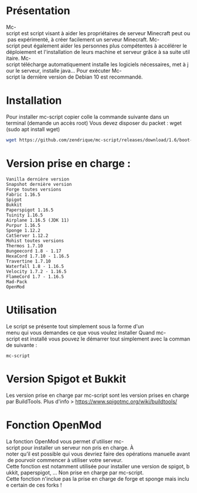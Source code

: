 # Présentation
Mc-script est script visant à aider les propriétaires de serveur Minecraft peut ou pas expérimenté, à créer facilement un serveur Minecraft.
Mc-script peut également aider les personnes plus compétentes à accélérer le déploiement et l'installation de leurs machine et serveur grâce à sa suite utilitaire.
Mc-script télécharge automatiquement installe les logiciels nécessaires, met à jour le serveur, installe java...
Pour exécuter Mc-script la dernière version de Debian 10 est recommandé.

# Installation
Pour installer mc-script copier colle la commande suivante dans un terminal (demande un accès root)
Vous devez disposer du packet : wget (sudo apt install wget)
```bash
wget https://github.com/zendrique/mc-script/releases/download/1.6/boot-mc-script.sh && bash boot-mc-script.sh
```
# Version prise en charge :
```
Vanilla dernière version
Snapshot dernière version
Forge toutes versions
Fabric 1.16.5
Spigot
Bukkit
Paperspigot 1.16.5
Tuinity 1.16.5
Airplane 1.16.5 (JDK 11)
Purpur 1.16.5
Sponge 1.12.2
CatServer 1.12.2
Mohist toutes versions
Thermos 1.7.10
Bungeecord 1.8 - 1.17
HexaCord 1.7.10 - 1.16.5
Travertine 1.7.10
Waterfall 1.8 - 1.16.5
Velocity 1.7.2 - 1.16.5
FlameCord 1.7 - 1.16.5
Mad-Pack
OpenMod
```
# Utilisation
Le script se présente tout simplement sous la forme d'un menu qui vous demandes ce que vous voulez installer
Quand mc-script est installé vous pouvez le démarrer tout simplement avec la commande suivante :
```
mc-script
```

# Version Spigot et Bukkit
Les version prise en charge par mc-script sont les version prises en charge par BuildTools.
Plus d'info > https://www.spigotmc.org/wiki/buildtools/

# Fonction OpenMod
La fonction OpenMod vous permet d'utiliser mc-script pour installer un serveur non pris en charge.
À noter qu’il est possible qui vous devriez faire des opérations manuelle avant de pourvoir commencer à utiliser votre serveur.
Cette fonction est notamment utilisée pour installer une version de spigot, bukkit, paperspigot, ... Non prise en charge par mc-script.
Cette fonction n'inclue pas la prise en charge de forge et sponge mais inclue certain de ces forks !

